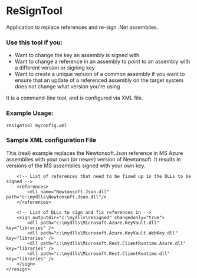 # ReSignTool
Application to replace references and re-sign .Net assemblies.

### Use this tool if you:
* Want to change the key an assembly is signed with
* Want to change a reference in an assembly to point to an assembly with a different version or signing key
* Want to create a unique version of a common assembly if you want to ensure that an update of a referenced assembly on the target system does not change what version you're using

It is a command-line tool, and is configured via XML file.

### Example Usage:
`resigntool myconfig.xml`

### Sample XML configuration File
This (real) example replaces the Newtonsoft.Json reference in MS Azure assemblies with your own (or newer) version of Newtonsoft. It results in versions of the MS assemblies signed with your own key.
	<?xml version="1.0" encoding="utf-8"?>
	<resign>
		<!-- This sample file switches the Newtonsoft.Json reference in the MS Azure assemblies to a different version and resigns them -->
		<!-- List all signing keys to be used -->
		<signingkey name="libraries" file="c:\mykeys\librarykey.snk" />
		<signingkey name="product" file="c:\mykeys\productkey.snk" />

		<!-- List of references that need to be fixed up in the DLLs to be signed -->
		<references>
			<dll name="Newtonsoft.Json.dll" path="c:\mydlls\Newtonsoft.Json.dll"/>
		</references>

		<!-- List of DLLs to sign and fix references in -->
		<sign outputdir="c:\mydlls\resigned" changedonly="true">
			<dll path="c:\mydlls\Microsoft.Azure.KeyVault.dll" key="libraries" />
			<dll path="c:\mydlls\Microsoft.Azure.KeyVault.WebKey.dll" key="libraries" />
			<dll path="c:\mydlls\Microsoft.Rest.ClientRuntime.Azure.dll" key="libraries" />
			<dll path="c:\mydlls\Microsoft.Rest.ClientRuntime.dll" key="libraries" />
		</sign>
	</resign>

